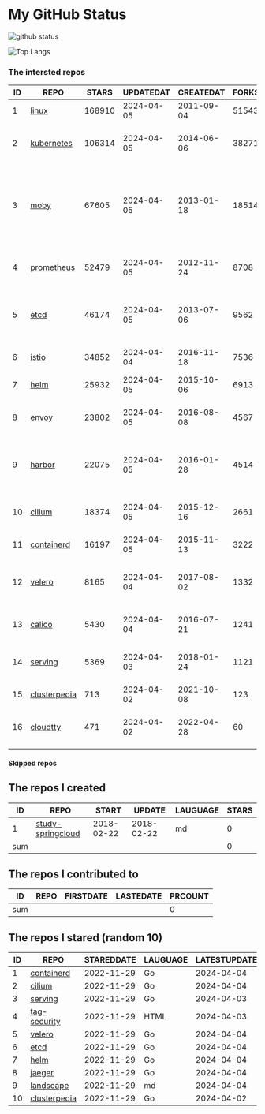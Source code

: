 # My GitHub Status

<img src="https://github-readme-stats-1.yihong0618.vercel.app/api?username=daoqingniu&show_icons=true&&&hide_title=true&count_private=true" alt="github status" />

![Top Langs](https://github-readme-stats-1.yihong0618.vercel.app/api/top-langs/?username=daoqingniu&layout=compact)

<!--START_SECTION:github_repos-->
### The intersted repos
| ID |                              REPO                               | STARS  | UPDATEDAT  | CREATEDAT  | FORKSCOUNT |                                                DESCRIPTIONS                                                |
|----|-----------------------------------------------------------------|--------|------------|------------|------------|------------------------------------------------------------------------------------------------------------|
|  1 | [linux](https://github.com/torvalds/linux)                      | 168910 | 2024-04-05 | 2011-09-04 |      51543 | Linux kernel source tree                                                                                   |
|  2 | [kubernetes](https://github.com/kubernetes/kubernetes)          | 106314 | 2024-04-05 | 2014-06-06 |      38271 | Production-Grade Container Scheduling and Management                                                       |
|  3 | [moby](https://github.com/moby/moby)                            |  67605 | 2024-04-05 | 2013-01-18 |      18514 | The Moby Project - a collaborative project for the container ecosystem to assemble container-based systems |
|  4 | [prometheus](https://github.com/prometheus/prometheus)          |  52479 | 2024-04-05 | 2012-11-24 |       8708 | The Prometheus monitoring system and time series database.                                                 |
|  5 | [etcd](https://github.com/etcd-io/etcd)                         |  46174 | 2024-04-05 | 2013-07-06 |       9562 | Distributed reliable key-value store for the most critical data of a distributed system                    |
|  6 | [istio](https://github.com/istio/istio)                         |  34852 | 2024-04-04 | 2016-11-18 |       7536 | Connect, secure, control, and observe services.                                                            |
|  7 | [helm](https://github.com/helm/helm)                            |  25932 | 2024-04-05 | 2015-10-06 |       6913 | The Kubernetes Package Manager                                                                             |
|  8 | [envoy](https://github.com/envoyproxy/envoy)                    |  23802 | 2024-04-05 | 2016-08-08 |       4567 | Cloud-native high-performance edge/middle/service proxy                                                    |
|  9 | [harbor](https://github.com/goharbor/harbor)                    |  22075 | 2024-04-05 | 2016-01-28 |       4514 | An open source trusted cloud native registry project that stores, signs, and scans content.                |
| 10 | [cilium](https://github.com/cilium/cilium)                      |  18374 | 2024-04-05 | 2015-12-16 |       2661 | eBPF-based Networking, Security, and Observability                                                         |
| 11 | [containerd](https://github.com/containerd/containerd)          |  16197 | 2024-04-05 | 2015-11-13 |       3222 | An open and reliable container runtime                                                                     |
| 12 | [velero](https://github.com/vmware-tanzu/velero)                |   8165 | 2024-04-04 | 2017-08-02 |       1332 | Backup and migrate Kubernetes applications and their persistent volumes                                    |
| 13 | [calico](https://github.com/projectcalico/calico)               |   5430 | 2024-04-04 | 2016-07-21 |       1241 | Cloud native networking and network security                                                               |
| 14 | [serving](https://github.com/knative/serving)                   |   5369 | 2024-04-03 | 2018-01-24 |       1121 | Kubernetes-based, scale-to-zero, request-driven compute                                                    |
| 15 | [clusterpedia](https://github.com/clusterpedia-io/clusterpedia) |    713 | 2024-04-02 | 2021-10-08 |        123 | The Encyclopedia of Kubernetes clusters                                                                    |
| 16 | [cloudtty](https://github.com/cloudtty/cloudtty)                |    471 | 2024-04-02 | 2022-04-28 |         60 | A Friendly Kubernetes CloudShell (Web Terminal) !                                                          |



#### Skipped repos
<!--END_SECTION:github_repos-->

<!--START_SECTION:my_github-->
## The repos I created
| ID  |                                 REPO                                 |   START    |   UPDATE   | LAUGUAGE | STARS |
|-----|----------------------------------------------------------------------|------------|------------|----------|-------|
|   1 | [study-springcloud](https://github.com/daoqingniu/study-springcloud) | 2018-02-22 | 2018-02-22 | md       |     0 |
| sum |                                                                      |            |            |          |     0 |

## The repos I contributed to
| ID  | REPO | FIRSTDATE | LASTEDATE | PRCOUNT |
|-----|------|-----------|-----------|---------|
| sum |      |           |           |       0 |

## The repos I stared (random 10)
| ID |                              REPO                               | STAREDDATE | LAUGUAGE | LATESTUPDATE |
|----|-----------------------------------------------------------------|------------|----------|--------------|
|  1 | [containerd](https://github.com/containerd/containerd)          | 2022-11-29 | Go       | 2024-04-04   |
|  2 | [cilium](https://github.com/cilium/cilium)                      | 2022-11-29 | Go       | 2024-04-04   |
|  3 | [serving](https://github.com/knative/serving)                   | 2022-11-29 | Go       | 2024-04-03   |
|  4 | [tag-security](https://github.com/cncf/tag-security)            | 2022-11-29 | HTML     | 2024-04-03   |
|  5 | [velero](https://github.com/vmware-tanzu/velero)                | 2022-11-29 | Go       | 2024-04-04   |
|  6 | [etcd](https://github.com/etcd-io/etcd)                         | 2022-11-29 | Go       | 2024-04-04   |
|  7 | [helm](https://github.com/helm/helm)                            | 2022-11-29 | Go       | 2024-04-04   |
|  8 | [jaeger](https://github.com/jaegertracing/jaeger)               | 2022-11-29 | Go       | 2024-04-04   |
|  9 | [landscape](https://github.com/cncf/landscape)                  | 2022-11-29 | md       | 2024-04-04   |
| 10 | [clusterpedia](https://github.com/clusterpedia-io/clusterpedia) | 2022-11-29 | Go       | 2024-04-02   |

<!--END_SECTION:my_github-->
